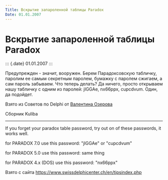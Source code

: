 ```yaml
---
Title: Вскрытие запароленной таблицы Paradox
Date: 01.01.2007
---
```



Вскрытие запароленной таблицы Paradox
=====================================

::: {.date}
01.01.2007
:::

Предупрежден - значит, вооружен. Берем Парадоксовскую табличку, паролим
ее самым секретным паролем, бумажку с паролем сжигаем, а сам пароль
забываем. Что теперь делать? Да ничего, просто открываем нашу табличку с
одним из паролей: jIGGAe, nx66ppx, cupcdvum. Один, да подойдет.

Взято из Советов по Delphi от [Валентина Озерова](mailto:webmaster@webinspector.com)

Сборник Kuliba

------------------------------------------------------------------------

If you forget your paradox table password, try out
on of these passwords, it works well.

for PARADOX 7.0 use this password: \"jIGGAe\" or \"cupcdvum\"

for PARADOX 5.0 use this password: same thing

for PARADOX 4.x (DOS) use this password: \"nx66ppx\"

Взято с сайта <https://www.swissdelphicenter.ch/en/tipsindex.php>
